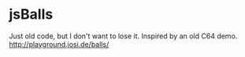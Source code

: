 # jsBalls
Just old code, but I don't want to lose it. Inspired by an old C64 demo.
http://playground.josi.de/balls/
